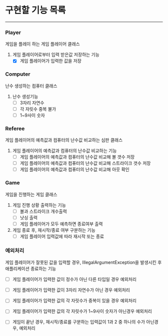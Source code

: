 # 구현할 기능 목록

---
### Player
게임을 플레이 하는 게임 플레이어 클래스
1. 게임 플레이어로부터 입력 받은값 저장하는 기능
    - [x] 게임 플레이어가 입력한 값을 저장

### Computer
난수 생성하는 컴퓨터 클래스
1. 난수 생성기능
    - [ ] 3자리 자연수
    - [ ] 각 자릿수 중복 불가
    - [ ] 1~9사이 숫자

### Referee
게임 플레이어의 예측값과 컴퓨터의 난수값 비교하는 심판 클래스
1. 게임 플레이어의 예측값과 컴퓨터의 난수값 비교하는 기능
    - [ ] 게임 플레이어의 예측값과 컴퓨터의 난수값 비교해 볼 갯수 저장
    - [ ] 게임 플레이어의 예측값과 컴퓨터의 난수값 비교해 스트라이크 갯수 저장
    - [ ] 게임 플레이어의 예측값과 컴퓨터의 난수값 비교해 아웃 확인

### Game
게임을 진행하는 게임 클래스
1. 게임 진행 상황 출력하는 기능
    - [ ] 볼과 스트라이크 개수출력
    - [ ] 낫싱 출력
    - [ ] 게임 플레이어가 모두 예측하면 종료여부 출력
2. 게임 종료 후, 재시작/종료 여부 구분하는 기능
    - [ ] 게임 플레이어 입력값에 따라 재시작 또는 종료

### 예외처리
게임 플레이어가 잘못된 값을 입력할 경우, IllegalArgumentException을 발생시킨 후 애플리케이션 종료하는 기능
- [ ] 게임 플레이어가 입력한 값이 정수가 아닌 다른 타입일 경우 예외처리
- [ ] 게임 플레이어가 입력한 값이 3자리 자연수가 아닌 경우 예외처리
- [ ] 게임 플레이어가 입력한 값의 각 자릿수가 중복이 있을 경우 예외처리
- [ ] 게임 플레이어가 입력한 값의 각 자릿수가 1~9사이 숫자가 아닌경우 예외처리
- [ ] 게임이 끝난 경우, 재시작/종료를 구분하는 입력값이 1과 2 중 하나의 수가 아닌경우, 예외처리


